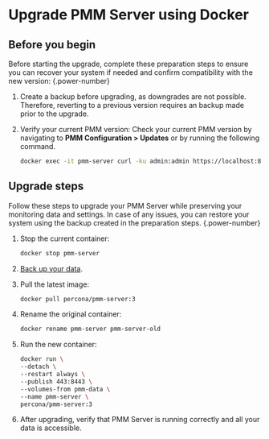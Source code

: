 # Upgrade PMM Server using Docker

## Before you begin

Before starting the upgrade, complete these preparation steps to ensure you can recover your system if needed and confirm compatibility with the new version:
{.power-number}

1. Create a backup before upgrading, as downgrades are not possible. Therefore, reverting to a previous version requires an backup made prior to the upgrade.

2. Verify your current PMM version: Check your current PMM version by navigating to **PMM Configuration > Updates** or by running the following command. 

    ```sh
   docker exec -it pmm-server curl -ku admin:admin https://localhost:8443/v1/version
    ```

## Upgrade steps

Follow these steps to upgrade your PMM Server while preserving your monitoring data and settings. In case of any issues, you can restore your system using the backup created in the preparation steps.
{.power-number}

1. Stop the current container:

   ```sh
   docker stop pmm-server
   ```

2. [Back up your data](../install-pmm/install-pmm-server/baremetal/docker/backup_container.md).

3. Pull the latest image:

   ```sh
   docker pull percona/pmm-server:3
   ```
4. Rename the original container:

   ```sh
   docker rename pmm-server pmm-server-old
   ```

5. Run the new container:

   ```sh
   docker run \
   --detach \
   --restart always \
   --publish 443:8443 \
   --volumes-from pmm-data \
   --name pmm-server \
   percona/pmm-server:3
   ```

6. After upgrading, verify that PMM Server is running correctly and all your data is accessible.